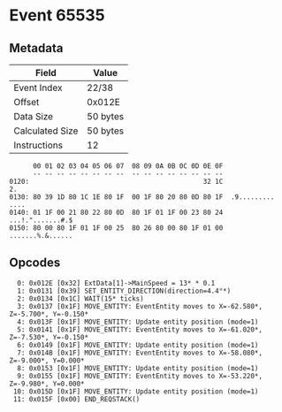 # Event 65535

## Metadata

| Field           | Value    |
|-----------------|----------|
| Event Index     | 22/38    |
| Offset          | 0x012E   |
| Data Size       | 50 bytes |
| Calculated Size | 50 bytes |
| Instructions    | 12       |

```
      00 01 02 03 04 05 06 07  08 09 0A 0B 0C 0D 0E 0F
      -- -- -- -- -- -- -- --  -- -- -- -- -- -- -- --
0120:                                            32 1C                2.
0130: 80 39 1D 80 1C 1E 80 1F  00 1F 80 20 80 0D 80 1F  .9......... ....
0140: 01 1F 00 21 80 22 80 0D  80 1F 01 1F 00 23 80 24  ...!.".......#.$
0150: 80 00 80 1F 01 1F 00 25  80 26 80 00 80 1F 01 00  .......%.&......
```

## Opcodes

```
  0: 0x012E [0x32] ExtData[1]->MainSpeed = 13* * 0.1
  1: 0x0131 [0x39] SET_ENTITY_DIRECTION(direction=4.4°*)
  2: 0x0134 [0x1C] WAIT(15* ticks)
  3: 0x0137 [0x1F] MOVE_ENTITY: EventEntity moves to X=-62.580*, Z=-5.700*, Y=-0.150*
  4: 0x013F [0x1F] MOVE_ENTITY: Update entity position (mode=1)
  5: 0x0141 [0x1F] MOVE_ENTITY: EventEntity moves to X=-61.020*, Z=-7.530*, Y=-0.150*
  6: 0x0149 [0x1F] MOVE_ENTITY: Update entity position (mode=1)
  7: 0x014B [0x1F] MOVE_ENTITY: EventEntity moves to X=-58.080*, Z=-9.000*, Y=0.000*
  8: 0x0153 [0x1F] MOVE_ENTITY: Update entity position (mode=1)
  9: 0x0155 [0x1F] MOVE_ENTITY: EventEntity moves to X=-53.220*, Z=-9.980*, Y=0.000*
 10: 0x015D [0x1F] MOVE_ENTITY: Update entity position (mode=1)
 11: 0x015F [0x00] END_REQSTACK()
```
